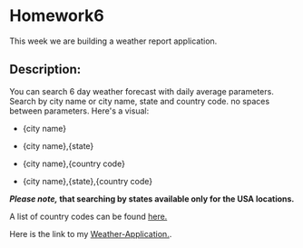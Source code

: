# Homework6
This week we are building a weather report application.

## Description:
You can search 6 day weather forecast with daily average parameters. Search by city name or city name, state and country code. no spaces between parameters. Here's a visual:

* {city name}

* {city name},{state}

* {city name},{country code}

* {city name},{state},{country code}

**_Please note,_ that searching by states available only for the USA locations.**

A list of country codes can be found [here.](https://en.wikipedia.org/wiki/List_of_ISO_3166_country_codes#Current_ISO_3166_country_codes)

Here is the link to my [Weather-Application.](https://kephaneloemba.github.io/Homework6/).
